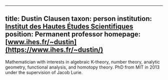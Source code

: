 
---
title: Dustin Clausen
taxon: person
institution: [Institut des Hautes Études Scientifiques](https://www.ihes.fr/)
position: Permanent professor
homepage: [www.ihes.fr/~dustin](https://www.ihes.fr/~dustin/)
---

Mathematician with interests in algebraic K-theory, number theory, analytic geometry, functional analysis, and homotopy theory. PhD from MIT in 2013 under the supervision of Jacob Lurie.
